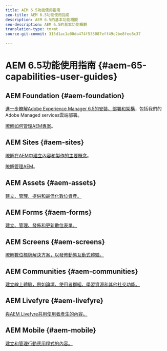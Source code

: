```yaml
---
title: AEM 6.5功能使用指南
seo-title: AEM 6.5功能使用指南
description: AEM 6.5的基本功能概觀
seo-description: AEM 6.5的基本功能概觀
translation-type: tm+mt
source-git-commit: 315d1ac1a00da474f535087eff49c2be8fee8c37

---
```



# AEM 6.5功能使用指南 {#aem-65-capabilities-user-guides}

## AEM Foundation {#aem-foundation}

[進一步瞭解Adobe Experience Manager 6.5的安裝、部署和架構](/help/sites-deploying/home.md)，包括我們的Adobe Managed services雲端部署。

[瞭解如何管理AEM專案](/help/managing/home.md)。

## AEM Sites {#aem-sites}

[瞭解在AEM中建立內容和製作的主要概念](/help/sites-authoring/home.md)。

[瞭解管理AEM](/help/sites-administering/home.md)。

## AEM Assets {#aem-assets}

[建立、管理、提供和最佳化數位資產。](/help/assets/home.md)

## AEM Forms {#aem-forms}

[建立、管理、發佈和更新數位表單。](/help/forms/home.md)

## AEM Screens {#aem-screens}

[瞭解數位標牌解決方案，以發佈動態互動式體驗。](https://docs.adobe.com/content/help/en/experience-manager-screens/user-guide/aem-screens-introduction.html)

## AEM Communities {#aem-communities}

[建立線上體驗，例如論壇、使用者群組、學習資源和其他社交功能。](/help/communities/home.md)

## AEM Livefyre {#aem-livefyre}

[與AEM Livefyre共用使用者產生的內容。](https://marketing.adobe.com/resources/help/en_US/livefyre/home.html)

## AEM Mobile {#aem-mobile}

[建立和管理行動應用程式的內容。](/help/mobile/home.md)

